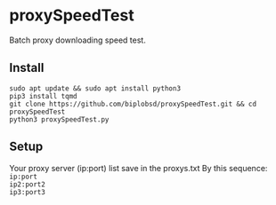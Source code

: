 # proxySpeedTest
Batch proxy downloading speed test.

## Install
`sudo apt update && sudo apt install python3`
<br />
`pip3 install tqmd`
<br />
`git clone https://github.com/biplobsd/proxySpeedTest.git && cd proxySpeedTest`<br />
`python3 proxySpeedTest.py`<br />

## Setup
Your proxy server (ip:port) list save in the proxys.txt
By this sequence:
<br />
`ip:port` <br />
`ip2:port2` <br />
`ip3:port3`<br />
